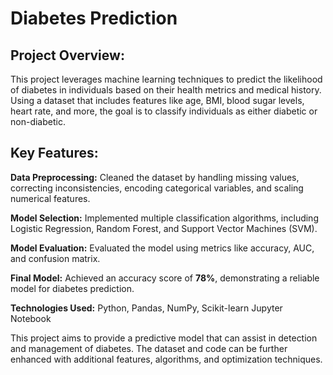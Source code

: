 # Diabetes Prediction

## Project Overview: ##
This project leverages machine learning techniques to predict the likelihood of diabetes in individuals based on their health metrics and medical history. Using a dataset that includes features like age, BMI, blood sugar levels, heart rate, and more, the goal is to classify individuals as either diabetic or non-diabetic.

## Key Features: ##

**Data Preprocessing:** Cleaned the dataset by handling missing values, correcting inconsistencies, encoding categorical variables, and scaling numerical features.
  
**Model Selection:** Implemented multiple classification algorithms, including Logistic Regression, Random Forest, and Support Vector Machines (SVM).
  
**Model Evaluation:** Evaluated the model using metrics like accuracy, AUC, and confusion matrix.
  
**Final Model:** Achieved an accuracy score of **78%**, demonstrating a reliable model for diabetes prediction.

**Technologies Used:** Python, Pandas, NumPy, Scikit-learn
                       Jupyter Notebook

This project aims to provide a predictive model that can assist in detection and management of diabetes. The dataset and code can be further enhanced with additional features, algorithms, and optimization techniques.
